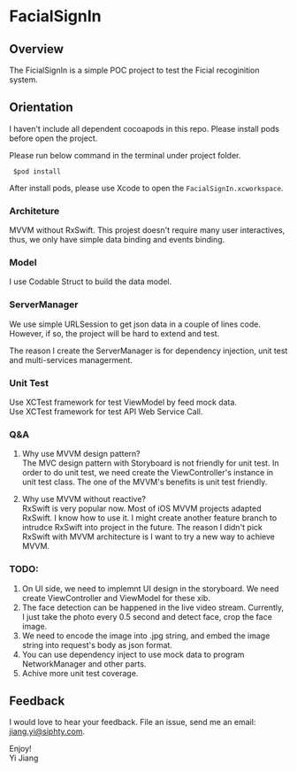 # FacialSignIn

## Overview  
The FicialSignIn is a simple POC project to test the Ficial recoginition system.

## Orientation
I haven't include all dependent cocoapods in this repo. Please install pods before open the project.   

Please run below command in the terminal under project folder.    
 
     $pod install  
    
After install pods, please use Xcode to open the ```FacialSignIn.xcworkspace```.     

### Architeture

MVVM without RxSwift. This projest doesn't require many user interactives, thus, we only have simple data binding and events binding.

### Model
I use Codable Struct to build the data model. 

### ServerManager
We use simple URLSession to get json data in a couple of lines code. However, if so, the project will be hard to extend and test.   

The reason I create the ServerManager is for dependency injection, unit test and multi-services managerment.   

### Unit Test
Use XCTest framework for test ViewModel by feed mock data.   
Use XCTest framework for test API Web Service Call.  

### Q&A

1. Why use MVVM design pattern?   
	The MVC design pattern with Storyboard is not friendly for unit test. In order to do unit test, we need create the ViewController's instance in unit test class. The one of the MVVM's benefits is unit test friendly. 

2. Why use MVVM without reactive?   
	RxSwift is very popular now. Most of iOS MVVM projects adapted RxSwift. I know how to use it. I might create another feature branch to intrudce RxSwift into project in the future. The reason I didn't pick RxSwift with MVVM architecture is I want to try a new way to achieve MVVM.
	
### TODO:
1. On UI side, we need to implemnt UI design in the storyboard. We need create ViewController and ViewModel for these xib. 
2. The face detection can be happened in the live video stream. Currently, I just take the photo every 0.5 second and detect face, crop the face image. 
3. We need to encode the image into .jpg string, and embed the image string into request's body as json format. 
4. You can use dependency inject to use mock data to program NetworkManager and other parts.
3. Achive more unit test coverage.  

## Feedback

I would love to hear your feedback. File an issue,  send me an email: [jiang.yi@siphty.com](mailto:jiang.yi@siphty.com).


Enjoy!  
Yi Jiang
